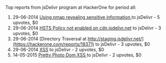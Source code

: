 Top reports from jsDelivr program at HackerOne for period all:

1. 29-06-2014 [Using nmap revealing sensitive information ](https://hackerone.com/reports/18382) to jsDelivr - 5 upvotes, $0
2. 29-06-2014 [HSTS Policy not enabled on cdn.jsdelivr.net](https://hackerone.com/reports/18398) to jsDelivr - 3 upvotes, $0
3. 29-06-2014 [Directory Traversal at http://staging.jsdelivr.net/](https://hackerone.com/reports/18371) to jsDelivr - 3 upvotes, $0
4. 29-06-2014 [XSS](https://hackerone.com/reports/18372) to jsDelivr - 2 upvotes, $0
5. 14-05-2015 [Pretty Photo Dom XSS ](https://hackerone.com/reports/62385) to jsDelivr - 2 upvotes, $0
